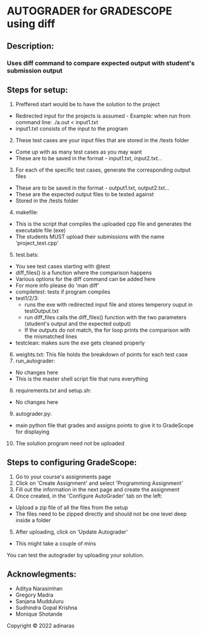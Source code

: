 # AUTOGRADER for GRADESCOPE using diff
## Description:
### Uses diff command to compare expected output with student's submission output

## Steps for setup:
1. Preffered start would be to have the solution to the project
 - Redirected input for the projects is assumed - Example: when run from command line: ./a.out < input1.txt
 - input1.txt consists of the input to the program
2. These test cases are your input files that are stored in the /tests folder
 - Come up with as many test cases as you may want
 - These are to be saved in the format - input1.txt, input2.txt...
3. For each of the specific test cases, generate the corresponding output files
 - These are to be saved in the format - output1.txt, output2.txt...
 - These are the expected output files to be tested against
 - Stored in the /tests folder
4. makefile: 
 - This is the script that compiles the uploaded cpp file and generates the executable file (exe)
 - The students MUST upload their submissions with the name 'project_test.cpp'
5. test.bats:
 - You see test cases starting with @test
 - diff_files() is a function where the comparison happens
 - Various options for the diff command can be added here
 - For more info please do 'man diff'
 - compiletest: tests if program compiles
 - test1/2/3: 
    - runs the exe with redirected input file and stores temperory ouput in testOutput.txt
    - run diff_files calls the diff_files() function with the two parameters (student's output and the expected output)
    - If the outputs do not match, the for loop prints the comparison with the mismatched lines
 - testclean: makes sure the exe gets cleaned properly
6. weights.txt: This file holds the breakdown of points for each test case
7. run_autograder:
 - No changes here
 - This is the master shell script file that runs everything
8. requirements.txt and setup.sh:
 - No changes here
9. autograder.py:
 - main python file that grades and assigns points to give it to GradeScope for displaying
10. The solution program need not be uploaded

## Steps to configuring GradeScope:
1. Go to your course's assignments page
2. Click on 'Create Assignment' and select 'Programming Assignment'
3. Fill out the information in the next page and create the assignment
4. Once created, in the 'Configure AutoGrader' tab on the left:
 - Upload a zip file of all the files from the setup 
 - The files need to be zipped directly and should not be one level deep inside a folder
5. After uploading, click on 'Update Autograder'
 - This might take a couple of mins

You can test the autograder by uploading your solution.



## Acknowlegments: 
- Aditya Narasimhan
- Gregory Madra
- Sanjana Mudduluru
- Sudhindra Gopal Krishna
- Monique Shotande

Copyright © 2022 adinaras
